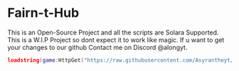 # Fairn-t-Hub 
This is an Open-Source Project and all the scripts are Solara Supported.
This is a W.I.P Project so dont expect it to work like magic.
If u want to get your changes to our github Contact me on Discord @alongyt.
```lua
loadstring(game:HttpGet("https://raw.githubusercontent.com/Asyrantheyt/Fairn-t-Hub/refs/heads/main/Loader%20Auto.lua"))()
